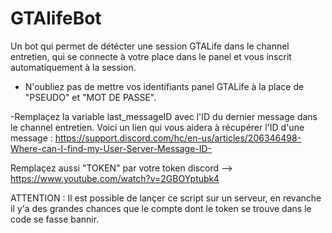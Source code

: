 # GTAlifeBot

Un bot qui permet de détécter une session GTALife dans le channel entretien, qui se connecte à votre place dans le panel et vous inscrit automatiquement à la session.

- N'oubliez pas de mettre vos identifiants panel GTALife à la place de "PSEUDO" et "MOT DE PASSE".

-Remplaçez la variable last_messageID avec l'ID du dernier message dans le channel entretien. Voici un lien qui vous aidera à récupérer l'ID d'une message : https://support.discord.com/hc/en-us/articles/206346498-Where-can-I-find-my-User-Server-Message-ID-

Remplaçez aussi "TOKEN" par votre token discord --> https://www.youtube.com/watch?v=2GBOYptubk4

ATTENTION : Il est possible de lançer ce script sur un serveur, en revanche il y'a des grandes chances que le compte dont le token se trouve dans le code se fasse bannir.

